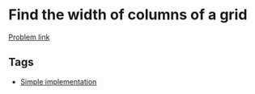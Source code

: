 # Find the width of columns of a grid

[Problem link](https://leetcode.com/problems/find-the-width-of-columns-of-a-grid/)

## Tags

* [Simple implementation](/README.md#Simple_implementation)
